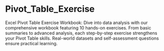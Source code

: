 # Pivot_Table_Exercise
Excel Pivot Table Exercise Workbook: Dive into data analysis with our comprehensive workbook featuring 10 hands-on exercises. From basic summaries to advanced analysis, each step-by-step exercise strengthens your Pivot Table skills. Real-world datasets and self-assessment questions ensure practical learning.
